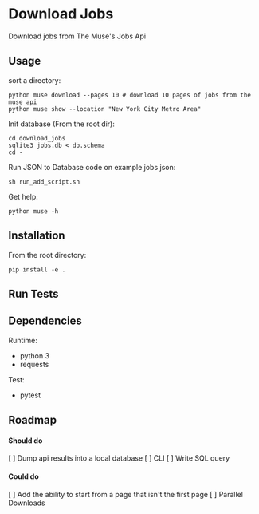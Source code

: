 # Download Jobs
Download jobs from The Muse's Jobs Api

## Usage
sort a directory:

    python muse download --pages 10 # download 10 pages of jobs from the muse api
    python muse show --location "New York City Metro Area"

Init database (From the root dir):

    cd download_jobs
    sqlite3 jobs.db < db.schema
    cd -

Run JSON to Database code on example jobs json:

    sh run_add_script.sh

Get help:

    python muse -h

## Installation

From the root directory:

    pip install -e .

## Run Tests

## Dependencies

Runtime:
* python 3
* requests

Test:
* pytest

## Roadmap
#### Should do
[ ] Dump api results into a local database
[ ] CLI
[ ] Write SQL query

#### Could do
[ ] Add the ability to start from a page that isn't the first page
[ ] Parallel Downloads

